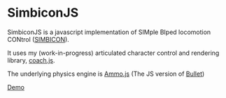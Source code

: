 # SimbiconJS
SimbiconJS is a javascript implementation of SIMple BIped locomotion CONtrol ([SIMBICON](http://www.cs.ubc.ca/~van/papers/Simbicon.htm)).

It uses my (work-in-progress) articulated character control and rendering library, [coach.js](https://github.com/mfirmin/coach.js/).

The underlying physics engine is [Ammo.js](https://github.com/kripken/ammo.js/) (The JS version of [Bullet](http://bulletphysics.org/wordpress/))

[Demo](http://mfirmin.github.io/SimbiconJS)
